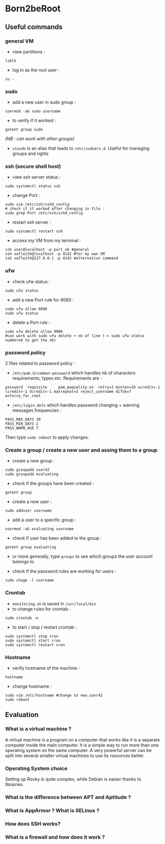 # Born2beRoot

## Useful commands

### general VM

- view partitions :
```
lsblk
```
- log in as the root user :
```
su -
```

### sudo

- add a new user in sudo group :
```
usermod -aG sudo username
```
- to verify if it worked :
```
getent group sudo
```
*(NB : can work with other groups)*

- `visudo` is an alias that leads to `/etc/sudoers.d`. Useful for managing groups and rights

### ssh (secure shell host)
- view ssh server status :
```
sudo systemctl status ssh
```
- change Port :
```shell
sudo vim /etc/ssh/sshd_config
# check if it worked after changing in file :
sudo grep Port /etc/ssh/sshd_config
```
- restart ssh server :
```
sudo systemctl restart ssh
```
- access my VM from my terminal :
```shell
ssh user@localhost -p port_nb #general
ssh vafleith@localhost -p 4142 #for my own VM
ssh vafleith@127.0.0.1 -p 4142 #alternative command
```
### ufw

- check ufw status :
```
sudo ufw status
```

- add a new Port rule for 8080 :
```
sudo ufw allow 8080
sudo ufw status
```
- delete a Port rule :
``` shell
sudo ufw delete allow 8080
#can work with sudo ufw delete + nb of line (-> sudo ufw status numbered to get the nb)
```

### password policy
2 files related to password policy :
- `/etc/pam.d/common-password` which handles nb of characters requirements, types etc. Requirements are :
```
password  requisite     pam_pwquality.so  retry=3 minlen=10 ucredit=-1 lcredit=-1 dcredit=-1 maxrepeat=3 reject_username difok=7 enforce_for_root
```
- `/etc/login.defs` which handles password changing + warning messages frequencies :
```
PASS_MAX_DAYS 30
PASS_MIN_DAYS 2
PASS_WARN_AGE 7
```
Then type `sudo reboot` to apply changes.

### Create a group / create a new user and assing them to a group

- create a new group :
```
sudo groupadd user42
sudo groupadd evaluating
```
- check if the groups have been created :
```
getent group
```
- create a new user :
```
sudo adduser username
```
- add a user to a specific group :
```
usermod -aG evaluating username
```
- check if user has been added to the group :
```
getent group evaluating
```
- or more generally, type `groups` to see which groups the user account belongs to

- check if the password rules are working for users :
```
sudo chage -l username
```

### Crontab
- `monitoring.sh` is saved in `/usr/local/bin`
- to change rules for crontab :
```
sudo crontab -e
```
- to start / stop / restart crontab :
```
sudo systemctl stop cron
sudo systemctl start cron
sudo systemctl restart cron
```

### Hostname
- verify hostname of the machine :
```
hostname
```
- change hostname :
```shell
sudo vim /etc/hostname #change to new_user42
sudo reboot
```

## Evaluation

### What is a virtual machine ?
A virtual machine is a program on a computer that works like it is a separate computer inside the main computer. It is a simple way to run more than one operating system on the same computer. A very powerful server can be split into several smaller virtual machines to use its resources better.

### Operating System choice

Setting up Rocky is quite complex, while Debian is easier thanks to librairies.

### What is the difference between APT and Aptitude ?

### What is AppArmor ? What is SELinux ?

### How does SSH works?

### What is a firewall and how does it work ?

### 

